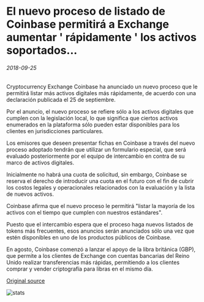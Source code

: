 # El nuevo proceso de listado de Coinbase permitirá a Exchange aumentar ' rápidamente ' los activos soportados...

###### 2018-09-25

Cryptocurrency Exchange Coinbase ha anunciado un nuevo proceso que le permitirá listar más activos digitales más rápidamente, de acuerdo con una declaración publicada el 25 de septiembre.

Por el anuncio, el nuevo proceso se refiere sólo a los activos digitales que cumplen con la legislación local, lo que significa que ciertos activos enumerados en la plataforma sólo pueden estar disponibles para los clientes en jurisdicciones particulares.

Los emisores que deseen presentar fichas en Coinbase a través del nuevo proceso adoptado tendrán que utilizar un formulario especial, que será evaluado posteriormente por el equipo de intercambio en contra de su marco de activos digitales.

Inicialmente no habrá una cuota de solicitud, sin embargo, Coinbase se reserva el derecho de introducir una cuota en el futuro con el fin de cubrir los costos legales y operacionales relacionados con la evaluación y la lista de nuevos activos.

Coinbase afirma que el nuevo proceso le permitirá "listar la mayoría de los activos con el tiempo que cumplen con nuestros estándares".

Puesto que el intercambio espera que el proceso haga nuevos listados de tokens más frecuentes, esos anuncios serán anunciados sólo una vez que estén disponibles en uno de los productos públicos de Coinbase.

En agosto, Coinbase comenzó a lanzar el apoyo de la libra británica (GBP), que permite a los clientes de Exchange con cuentas bancarias del Reino Unido realizar transferencias más rápidas, permitiendo a los clientes comprar y vender criptografía para libras en el mismo día.

[Original source](https://cointelegraph.com/news/new-coinbase-listing-process-will-allow-exchange-to-rapidly-increase-supported-assets)

![stats](https://c.statcounter.com/11760860/0/a89fa40b/1/ "stats")